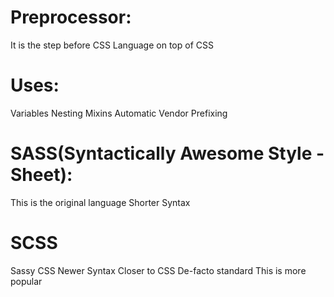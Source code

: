 # Preprocessor:
It is the step before CSS
Language on top of CSS
# Uses:
Variables
Nesting
Mixins
Automatic Vendor Prefixing

# SASS(Syntactically Awesome Style -Sheet):
This is the original language
Shorter Syntax
# SCSS
Sassy CSS
Newer Syntax
Closer to CSS
De-facto standard
This is more popular

